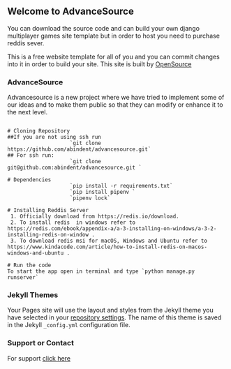 ## Welcome to AdvanceSource

You can download the source code and can build your own django multiplayer games site template but in order to host you need to purchase reddis sever.

This is a free website template for all of you and you can commit changes into it in order to build your site. This site is built by [OpenSource](https://osourcegames.firebaseapp.com)

### AdvanceSource

Advancesource is a new project where we have tried to implement some of our ideas and to make them public so that they can modify or enhance it to the next level.

```Here are some steps you have to follow to run this app in your local computer

# Cloning Repository
##If you are not using ssh run
                    `git clone https://github.com/abindent/advancesource.git`
## For ssh run:
                    `git clone git@github.com:abindent/advancesource.git `

# Dependencies
                    `pip install -r requirements.txt`
                    `pip install pipenv `
                    `pipenv lock`
                    
# Installing Reddis Server 
 1. Officially download from https://redis.io/download.
 2. To install redis  in windows refer to https://redis.com/ebook/appendix-a/a-3-installing-on-windows/a-3-2-installing-redis-on-window .
 3. To download redis msi for macOS, Windows and Ubuntu refer to https://www.kindacode.com/article/how-to-install-redis-on-macos-windows-and-ubuntu .

# Run the code
To start the app open in terminal and type `python manage.py runserver`

```

### Jekyll Themes

Your Pages site will use the layout and styles from the Jekyll theme you have selected in your [repository settings](https://github.com/abindent/advancesource/settings/pages). The name of this theme is saved in the Jekyll `_config.yml` configuration file.

### Support or Contact
For support [click here](mailto:owner.jzsculture.smaitra@gmail.com)
